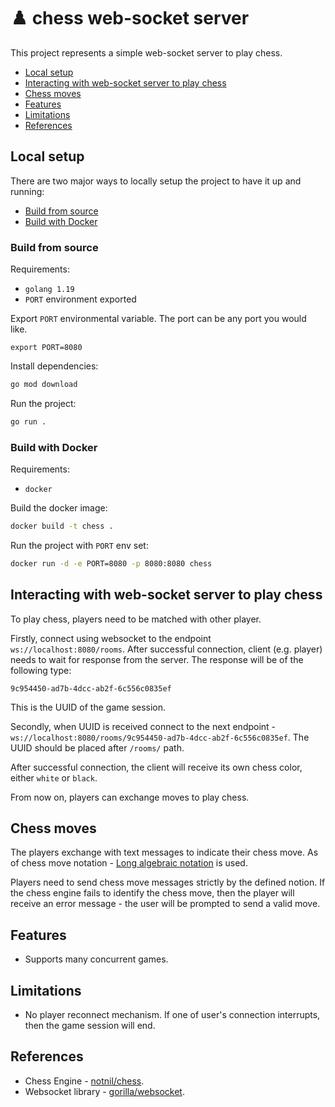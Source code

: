 # ♟️ chess web-socket server

This project represents a simple web-socket server to play chess.

- [Local setup](#local-setup)
- [Interacting with web-socket server to play chess](#interacting-with-web-socket-server-to-play-chess)
- [Chess moves](#chess-moves)
- [Features](#features)
- [Limitations](#limitations)
- [References](#references)

## Local setup

There are two major ways to locally setup the project to have it up and running:

- [Build from source](#build-from-source)
- [Build with Docker](#build-from-docker)

### Build from source

Requirements:

- `golang 1.19`
- `PORT` environment exported

Export `PORT` environmental variable. The port can be any port you would like.

```
export PORT=8080
```

Install dependencies:

```bash
go mod download
```

Run the project:

```bash
go run .
```

### Build with Docker

Requirements:

- `docker`

Build the docker image:

```bash
docker build -t chess .
```

Run the project with `PORT` env set:

```bash
docker run -d -e PORT=8080 -p 8080:8080 chess
```

## Interacting with web-socket server to play chess

To play chess, players need to be matched with other player.

Firstly, connect using websocket to the endpoint `ws://localhost:8080/rooms`.
After successful connection, client (e.g. player) needs to wait for response from the server.
The response will be of the following type:

```
9c954450-ad7b-4dcc-ab2f-6c556c0835ef
```

This is the UUID of the game session.

Secondly, when UUID is received connect to the next endpoint - `ws://localhost:8080/rooms/9c954450-ad7b-4dcc-ab2f-6c556c0835ef`.
The UUID should be placed after `/rooms/` path.

After successful connection, the client will receive its own chess color, either `white` or `black`.

From now on, players can exchange moves to play chess.

## Chess moves

The players exchange with text messages to indicate their chess move.
As of chess move notation - [Long algebraic notation](long-algebraic-notation) is used.

Players need to send chess move messages strictly by the defined notion. If the chess engine fails
to identify the chess move, then the player will receive an error message - the user will be prompted
to send a valid move.

[long-algebraic-notation]: https://en.wikipedia.org/wiki/Algebraic_notation_(chess)#Long_algebraic_notation

## Features

- Supports many concurrent games.

## Limitations

- No player reconnect mechanism. If one of user's connection interrupts, then the game session will end.

## References

- Chess Engine - [notnil/chess](https://github.com/notnil/chess).
- Websocket library - [gorilla/websocket](https://github.com/gorilla/websocket).
